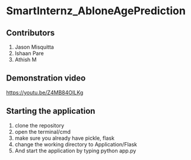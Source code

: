 # SmartInternz_AbloneAgePrediction

## Contributors
1. Jason Misquitta
2. Ishaan Pare
3. Athish M

## Demonstration video

https://youtu.be/Z4MB84OILKg


## Starting the application

1. clone the repository
2. open the terminal/cmd
3. make sure you already have pickle, flask
4. change the working directory to Application/Flask
5. And start the application by typing python app.py
